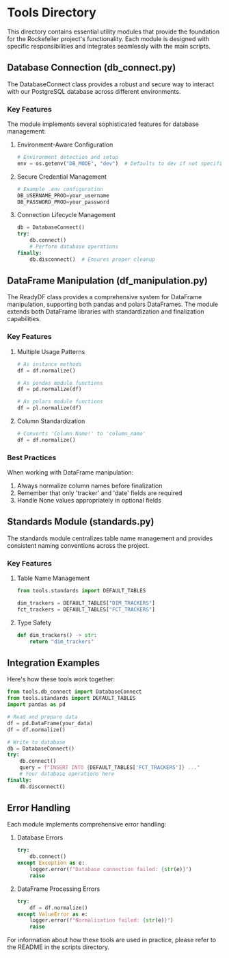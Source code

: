 # Tools Directory

This directory contains essential utility modules that provide the foundation for the Rockefeller project's functionality. Each module is designed with specific responsibilities and integrates seamlessly with the main scripts.

## Database Connection (db_connect.py)

The DatabaseConnect class provides a robust and secure way to interact with our PostgreSQL database across different environments.

### Key Features

The module implements several sophisticated features for database management:

1. Environment-Aware Configuration
   ```python
   # Environment detection and setup
   env = os.getenv("DB_MODE", "dev")  # Defaults to dev if not specified
   ```

2. Secure Credential Management
   ```python
   # Example .env configuration
   DB_USERNAME_PROD=your_username
   DB_PASSWORD_PROD=your_password
   ```

3. Connection Lifecycle Management
   ```python
   db = DatabaseConnect()
   try:
       db.connect()
       # Perform database operations
   finally:
       db.disconnect()  # Ensures proper cleanup
   ```

## DataFrame Manipulation (df_manipulation.py)

The ReadyDF class provides a comprehensive system for DataFrame manipulation, supporting both pandas and polars DataFrames. The module extends both DataFrame libraries with standardization and finalization capabilities.

### Key Features

1. Multiple Usage Patterns
   ```python
   # As instance methods
   df = df.normalize()
   
   # As pandas module functions
   df = pd.normalize(df)
   
   # As polars module functions
   df = pl.normalize(df)
   ```

2. Column Standardization
   ```python
   # Converts 'Column Name!' to 'column_name'
   df = df.normalize()
   ```

### Best Practices

When working with DataFrame manipulation:
1. Always normalize column names before finalization
2. Remember that only 'tracker' and 'date' fields are required
3. Handle None values appropriately in optional fields

## Standards Module (standards.py)

The standards module centralizes table name management and provides consistent naming conventions across the project.

### Key Features

1. Table Name Management
   ```python
   from tools.standards import DEFAULT_TABLES
   
   dim_trackers = DEFAULT_TABLES["DIM_TRACKERS"]
   fct_trackers = DEFAULT_TABLES["FCT_TRACKERS"]
   ```

2. Type Safety
   ```python
   def dim_trackers() -> str:
       return "dim_trackers"
   ```

## Integration Examples

Here's how these tools work together:

```python
from tools.db_connect import DatabaseConnect
from tools.standards import DEFAULT_TABLES
import pandas as pd

# Read and prepare data
df = pd.DataFrame(your_data)
df = df.normalize()

# Write to database
db = DatabaseConnect()
try:
    db.connect()
    query = f"INSERT INTO {DEFAULT_TABLES['FCT_TRACKERS']} ..."
    # Your database operations here
finally:
    db.disconnect()
```

## Error Handling

Each module implements comprehensive error handling:

1. Database Errors
   ```python
   try:
       db.connect()
   except Exception as e:
       logger.error(f"Database connection failed: {str(e)}")
       raise
   ```

2. DataFrame Processing Errors
   ```python
   try:
       df = df.normalize()
   except ValueError as e:
       logger.error(f"Normalization failed: {str(e)}")
       raise
   ```

For information about how these tools are used in practice, please refer to the README in the scripts directory.
